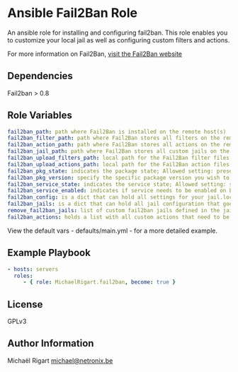 Ansible Fail2Ban Role
=====================

An ansible role for installing and configuring fail2ban. This role enables you to customize your local jail as well
as configuring custom filters and actions.

For more information on Fail2Ban, [visit the Fail2Ban website](http://www.fail2ban.org/wiki/index.php/Main_Page)

Dependencies
------------

Fail2ban > 0.8

Role Variables
--------------

```yaml
fail2ban_path: path where Fail2Ban is installed on the remote host(s)
fail2ban_filter_path: path where Fail2Ban stores all filters on the remote host(s)
fail2ban_action_path: path where Fail2Ban stores all actions on the remote host(s)
fail2ban_jail_path: path where Fail2Ban stores all custom jails on the remote host(s)
fail2ban_upload_filters_path: local path for the Fail2Ban filter files that should be uploaded
fail2ban_upload_actions_path: local path for the Fail2Ban action files that should be uploaded
fail2ban_pkg_state: indicates the package state; Allowed setting: present, latest
fail2ban_pkg_version: specify the specific package version you wish to install. When specifying a version, the state will be forced to present. When omitting the variable or leaving it empty it will install the package as specified by the state variable. Example value: '=0.8.13-1'
fail2ban_service_state: indicates the service state; Allowed setting: started, stopped
fail2ban_service_enabled: indicates if service needs to be enabled on boot; Allowed settings: yes, no
fail2ban_config: is a dict that can hold all settings for your jail.local file
fail2ban_jails: is a dict that can hold all jail configuration that goes in your jail.d directory (one jail per file). The dict key will be used as section name and filter value. So make sure this matches. The filter key will also be used to check if there are any custom filters that need to be copied to the remote host(s). Your custom filters should be stored under files/filters
remove_fail2ban_jails: list of custom fail2ban jails defined in the jail.d folder that can be removed
fail2ban_actions: holds a list with all custom actions that need to be copied to the remote host(s). Your custom actions should be stored under files/actions
```

View the default vars - defaults/main.yml - for a more detailed example.

Example Playbook
-------------------------

```yaml
- hosts: servers
  roles:
     - { role: MichaelRigart.fail2ban, become: true }
```

License
-------

GPLv3

Author Information
------------------

Michaël Rigart <michael@netronix.be>
